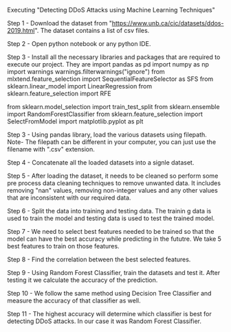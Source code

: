 Executing "Detecting DDoS Attacks using Machine Learning Techniques"


Step 1 - Download the dataset from "https://www.unb.ca/cic/datasets/ddos-2019.html". The dataset contains a list of csv files.

Step 2 - Open python notebook or any python IDE. 

Step 3 - Install all the necessary libraries and packages that are required to execute our project. They are 
import pandas as pd
import numpy as np
import warnings
warnings.filterwarnings("ignore")
from mlxtend.feature_selection import SequentialFeatureSelector as SFS
from sklearn.linear_model import LinearRegression
from sklearn.feature_selection import RFE

from sklearn.model_selection import train_test_split
from sklearn.ensemble import RandomForestClassifier
from sklearn.feature_selection import SelectFromModel
import matplotlib.pyplot as plt

Step 3 - Using pandas library, load the various datasets using filepath. Note- The filepath can be different in your computer, you can just use the filename with ".csv" extension.

Step 4 - Concatenate all the loaded datasets into a signle dataset.

Step 5 - After loading the dataset, it needs to be cleaned so perform some pre process data cleaning techniques to remove unwanted data. It includes removing "nan" values, removing non-integer values and any other values that are inconsistent with our  required data.

Step 6 - Split the data into training and testing data. The trainin g data is used to train the model and testing data is used to test the trained model.

Step 7 - We need to select best features needed to be trained so that the model can have the best accuracy while predicting in the fututre. We take 5 best features to train on those features.

Step 8 - Find the correlation between the best selected features.

Step 9 - Using Random Forest Classifier, train the datasets and test it. After testing it we calculate the accuracy of the prediction. 

Step 10 - We follow the same method using Decision Tree Classifier and measure the accuracy of that classifier as well. 

Step 11 - The highest accuracy will determine which classifier is best for detecting DDoS attacks. In our case it was Random Forest Classifier.
